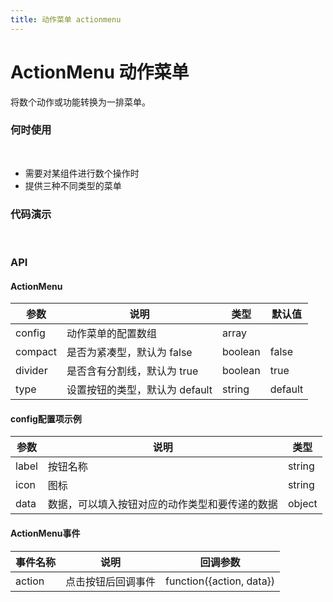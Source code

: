 ```yaml
---
title: 动作菜单 actionmenu
---
```


# ActionMenu 动作菜单
将数个动作或功能转换为一排菜单。

### 何时使用 
&nbsp;
- 需要对某组件进行数个操作时
- 提供三种不同类型的菜单
### 代码演示
&nbsp;

<ClientOnly>
<template>
<code-box title="基本用法">
<template slot="demo">
<action-menu :config="config" />
</template>
<template slot="desc">

基本的用法，将数个功能转换为按钮块

</template>
<template slot="code">

``` html
<template slot="demo">
  <action-menu :config="config" />
</template>
```
``` js
export default {
  data () {
    config: [
      { label: '搜索', icon: 'search', data: { action: 'search' } },
      { label: '重置', icon: 'redo', data: { action: 'reset' } },
      [
        { icon: 'plus', label: '新增', data: { action: 'create' } },
        { icon: 'edit', label: '编辑', data: { action: 'update' } }
      ]
    ]
  }
}
```
</template>
</code-box>
&nbsp;
<code-box title="适应表格内空间的菜单">
<template slot="demo">
  <a-table :columns="columns" :dataSource="data" :pagination="false">
    <a slot="name" slot-scope="text" href="javascript:;">{{text}}</a>
  </a-table>
</template>
<template slot="desc">

表格中的使用场景

</template>

<template slot="code">

``` html
<template slot="demo">
  <a-table :columns="columns" :dataSource="data" :pagination="false">
    <a slot="name" slot-scope="text" href="javascript:;">{{text}}</a>
  </a-table>
</template>
```
``` js
export default {
  data () {
    return {
      tableConfig: [
        { label: '详情', data: { action: 'info' } },
        { label: '删除', data: { action: 'delete' } },
        [
          { icon: 'plus', label: '新增', data: { action: 'create' } },
          { icon: 'edit', label: '编辑', data: { action: 'update' } }
        ]
      ],
      columns: [
        {
          title: '姓名',
          dataIndex: 'name',
        },
        {
          title: '年龄',
          dataIndex: 'age',
        },
        {
          title: '活动范围',
          dataIndex: 'address',
        },
        {
          width: 180,
          title: '操作',
          customRender: (text, data) => {
            return (
              <action-menu type="link" config={this.tableConfig} />
            )
          }
        }
      ],
      data: [
        {
          key: '1',
          name: '莲',
          age: 17,
          address: '秀尽学园'
        },
        {
          key: '2',
          name: '祐介',
          age: 18,
          address: '公立洸星高校'
        },
        {
          key: '3',
          name: '武见',
          age: 26,
          address: '四轩茶屋'
        },
      ]
    }
  }
}
```
</template>
</code-box>

</template>
</ClientOnly>

### API
#### ActionMenu

参数 | 说明 | 类型 | 默认值
--|--|--|--
config | 动作菜单的配置数组 | array |
compact | 是否为紧凑型，默认为 false | boolean | false
divider | 是否含有分割线，默认为 true | boolean | true
type | 设置按钮的类型，默认为 default | string | default

#### config配置项示例

参数 | 说明 | 类型 
--|--|--
label | 按钮名称 | string
icon | 图标 | string
data | 数据，可以填入按钮对应的动作类型和要传递的数据 | object

#### ActionMenu事件

事件名称 | 说明 | 回调参数 
--|--|--
action | 点击按钮后回调事件 | function({action, data})

<script>
export default {
  data () {
    return {
      config: [
        { label: '搜索', icon: 'search', data: { action: 'search' } },
        { label: '重置', icon: 'redo', data: { action: 'reset' } },
        [
          { icon: 'plus', label: '新增', data: { action: 'create' } },
          { icon: 'edit', label: '编辑', data: { action: 'update' } }
        ]
      ],
      tableConfig: [
        { label: '详情', data: { action: 'info' } },
        { label: '删除', data: { action: 'delete' } },
        [
          { icon: 'plus', label: '新增', data: { action: 'create' } },
          { icon: 'edit', label: '编辑', data: { action: 'update' } }
        ]
      ],
      columns: [
        {
          title: '姓名',
          dataIndex: 'name',
        },
        {
          title: '年龄',
          dataIndex: 'age',
        },
        {
          title: '活动范围',
          dataIndex: 'address',
        },
        {
          width: 180,
          title: '操作',
          customRender: (text, data) => {
            return (
              <action-menu type="link" config={this.tableConfig} />
            )
          }
        }
      ],
      data: [
        {
          key: '1',
          name: '莲',
          age: 17,
          address: '秀尽学园'
        },
        {
          key: '2',
          name: '祐介',
          age: 18,
          address: '公立洸星高校'
        },
        {
          key: '3',
          name: '武见',
          age: 26,
          address: '四轩茶屋'
        },
      ]
    }
  }
}
</script>